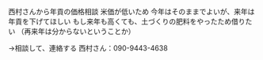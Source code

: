 西村さんから年貢の価格相談
米価が低いため
今年はそのままでよいが、来年は年貢を下げてほしい
もし来年も高くても、土づくりの肥料をやったため借りたい
（再来年は分からないということか）

→相談して、連絡する
西村さん：090-9443-4638